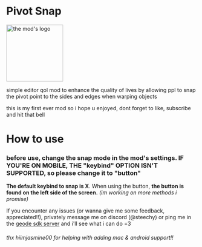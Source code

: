 # Pivot Snap

<img src="logo.png" width="150" alt="the mod's logo" />

simple editor qol mod to enhance the quality of lives by allowing ppl to snap the pivot point to the sides and edges when warping objects

this is my first ever mod so i hope u enjoyed, dont forget to like, subscribe and hit that bell

# How to use

### **before use, change the snap mode in the mod's settings. <cr>IF YOU'RE ON MOBILE, THE "keybind" OPTION ISN'T SUPPORTED, so please change it to "button"**</c>

**The default keybind to snap is X**. When using the button, **the button is found on the left side of the screen.**
*(im working on more methods i promise)*

If you encounter any issues (or wanna give me some feedback, appreciated!!), privately message me on discord (@steechy) or ping me in the [geode sdk server](discord.gg/geode) and i'll see what i can do =3

###### thx hiimjasmine00 for helping with adding mac & android support!!
